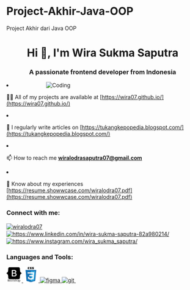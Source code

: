 # Project-Akhir-Java-OOP
Project Akhir dari Java OOP

<h1 align="center">Hi 👋, I'm Wira Sukma Saputra</h1>
<h3 align="center">A passionate frontend developer from Indonesia</h3>
<img align="Right" alt="Coding" width="400" src="https://i.pinimg.com/564x/da/40/4b/da404bf7bd4398c9f256c65507d3c860.jpg"

- 👨‍💻 All of my projects are available at [https://wira07.github.io/](https://wira07.github.io/)

- 📝 I regularly write articles on [https://tukangkepopedia.blogspot.com/](https://tukangkepopedia.blogspot.com/)

- 📫 How to reach me **wiralodrasaputra07@gmail.com**

- 📄 Know about my experiences [https://resume.showwcase.com/wiralodra07.pdf](https://resume.showwcase.com/wiralodra07.pdf)

<h3 align="left">Connect with me:</h3>
<p align="left">
<a href="https://twitter.com/wiralodra07" target="blank"><img align="center" src="https://raw.githubusercontent.com/rahuldkjain/github-profile-readme-generator/master/src/images/icons/Social/twitter.svg" alt="wiralodra07" height="30" width="40" /></a>
<a href="https://linkedin.com/in/https://www.linkedin.com/in/wira-sukma-saputra-82a980214/" target="blank"><img align="center" src="https://raw.githubusercontent.com/rahuldkjain/github-profile-readme-generator/master/src/images/icons/Social/linked-in-alt.svg" alt="https://www.linkedin.com/in/wira-sukma-saputra-82a980214/" height="30" width="40" /></a>
<a href="https://instagram.com/https://www.instagram.com/wira_sukma_saputra/" target="blank"><img align="center" src="https://raw.githubusercontent.com/rahuldkjain/github-profile-readme-generator/master/src/images/icons/Social/instagram.svg" alt="https://www.instagram.com/wira_sukma_saputra/" height="30" width="40" /></a>
</p>

<h3 align="left">Languages and Tools:</h3>
<p align="left"> <a href="https://getbootstrap.com" target="_blank" rel="noreferrer"> <img src="https://raw.githubusercontent.com/devicons/devicon/master/icons/bootstrap/bootstrap-plain-wordmark.svg" alt="bootstrap" width="40" height="40"/> </a> <a href="https://www.w3schools.com/css/" target="_blank" rel="noreferrer"> <img src="https://raw.githubusercontent.com/devicons/devicon/master/icons/css3/css3-original-wordmark.svg" alt="css3" width="40" height="40"/> </a> <a href="https://www.figma.com/" target="_blank" rel="noreferrer"> <img src="https://www.vectorlogo.zone/logos/figma/figma-icon.svg" alt="figma" width="40" height="40"/> </a> <a href="https://git-scm.com/" target="_blank" rel="noreferrer"> <img src="https://www.vectorlogo.zone/logos/git-scm/git-scm-icon.svg" alt="git" width="40" height="40"/> </a> <a href="https://www.w3.org/html/" target="_blank" rel="noreferrer"> <img 
![image](https://user-images.githubusercontent.com/94433717/175757959-8cc7e19b-077c-4e6b-8ffe-0b4164be75de.png)
